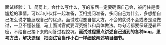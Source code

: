 面试经验：
1、简历上，会什么写什么，写的东西一定要确保自己会，被问住是很尴尬的事情。可以和小伙伴一起准备，互相提问准备，多问自己为什么，多想想自己怎么说才能展现自己的优点。面试过程要自信大方，不会的就说不会或者是没做过，一旦不懂装懂，马上面试官就要深究细节和具体做法。每句话都要保证逻辑严密，不给自己接下来的问答过程挖坑。**面试过程重点讲述自己遇到的各种bug，思考方法，解决途径，把面试官当作小白一样细致阐述项目细节。**